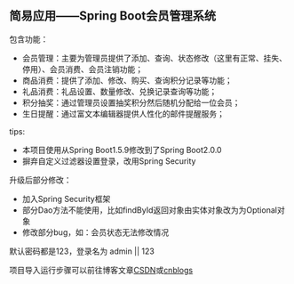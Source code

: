 ## 简易应用——Spring Boot会员管理系统

包含功能：

- 会员管理：主要为管理员提供了添加、查询、状态修改（这里有正常、挂失、停用）、会员消费、会员注销功能；
- 商品消费：提供了添加、修改、购买、查询积分记录等功能；
- 礼品消费：礼品设置、数量修改、兑换记录查询等功能；
- 积分抽奖：通过管理员设置抽奖积分然后随机分配给一位会员；
- 生日提醒：通过富文本编辑器提供人性化的邮件提醒服务；

tips:
- 本项目使用从Spring Boot1.5.9修改到了Spring Boot2.0.0
- 摒弃自定义过滤器设置登录，改用Spring Security


升级后部分修改：
- 加入Spring Security框架
- 部分Dao方法不能使用，比如findById返回对象由实体对象改为为Optional对象
- 修改部分bug，如：会员状态无法修改情况


默认密码都是123，登录名为 admin || 123

项目导入运行步骤可以前往博客文章[CSDN](http://blog.csdn.net/lger_pro/article/details/79181044)或[cnblogs](https://www.cnblogs.com/lger/p/8366320.html)